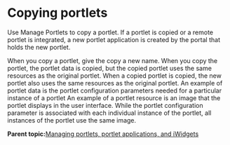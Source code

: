 # Copying portlets 

Use Manage Portlets to copy a portlet. If a portlet is copied or a remote portlet is integrated, a new portlet application is created by the portal that holds the new portlet.

When you copy a portlet, give the copy a new name. When you copy the portlet, the portlet data is copied, but the copied portlet uses the same resources as the original portlet. When a copied portlet is copied, the new portlet also uses the same resources as the original portlet. An example of portlet data is the portlet configuration parameters needed for a particular instance of a portlet An example of a portlet resource is an image that the portlet displays in the user interface. While the portlet configuration parameter is associated with each individual instance of the portlet, all instances of the portlet use the same image.

**Parent topic:**[Managing portlets, portlet applications, and iWidgets](../admin-system/adpltadmwork.md)

